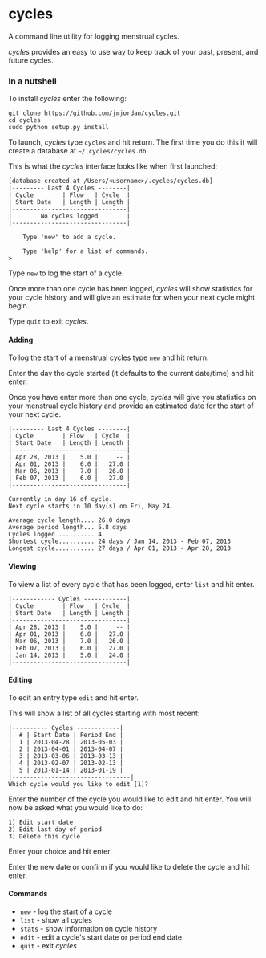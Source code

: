 cycles
======

A command line utility for logging menstrual cycles.

*cycles* provides an easy to use way to keep track of your past, present, and future cycles.

### In a nutshell

To install *cycles* enter the following:

	git clone https://github.com/jmjordan/cycles.git
	cd cycles
	sudo python setup.py install

To launch, *cycles* type `cycles` and hit return. The first time you do this it will create a database at `~/.cycles/cycles.db`

This is what the *cycles* interface looks like when first launched:

    [database created at /Users/<username>/.cycles/cycles.db]
    |--------- Last 4 Cycles --------|
    | Cycle        | Flow   | Cycle  |
    | Start Date   | Length | Length |
    |--------------------------------|
    |        No cycles logged        |
    |--------------------------------|
    
	    Type 'new' to add a cycle.
    
	    Type 'help' for a list of commands.
    > 

Type `new` to log the start of a cycle.

Once more than one cycle has been logged, *cycles* will show statistics for your cycle history and will give an estimate for when your next cycle might begin.

Type `quit` to exit *cycles*.

#### Adding

To log the start of a menstrual cycles type `new` and hit return.

Enter the day the cycle started (it defaults to the current date/time) and hit enter.

Once you have enter more than one cycle, *cycles* will give you statistics on your menstrual cycle history and provide an estimated date for the start of your next cycle.

    |--------- Last 4 Cycles --------|
    | Cycle        | Flow   | Cycle  |
    | Start Date   | Length | Length |
    |--------------------------------|
    | Apr 28, 2013 |    5.0 |     -- |
    | Apr 01, 2013 |    6.0 |   27.0 |
    | Mar 06, 2013 |    7.0 |   26.0 |
    | Feb 07, 2013 |    6.0 |   27.0 |
    |--------------------------------|
    
    Currently in day 16 of cycle.
    Next cycle starts in 10 day(s) on Fri, May 24.
    
    Average cycle length.... 26.0 days
    Average period length... 5.8 days
    Cycles logged .......... 4
    Shortest cycle.......... 24 days / Jan 14, 2013 - Feb 07, 2013
    Longest cycle........... 27 days / Apr 01, 2013 - Apr 28, 2013

#### Viewing

To view a list of every cycle that has been logged, enter `list` and hit enter.

    |------------ Cycles ------------|
    | Cycle        | Flow   | Cycle  |
    | Start Date   | Length | Length |
    |--------------------------------|
    | Apr 28, 2013 |    5.0 |     -- |
    | Apr 01, 2013 |    6.0 |   27.0 |
    | Mar 06, 2013 |    7.0 |   26.0 |
    | Feb 07, 2013 |    6.0 |   27.0 |
    | Jan 14, 2013 |    5.0 |   24.0 |
    |--------------------------------|    

#### Editing

To edit an entry type `edit` and hit enter.

This will show a list of all cycles starting with most recent:

    |---------- Cycles ------------|
    |  # | Start Date | Period End |
    |  1 | 2013-04-28 | 2013-05-03 |
    |  2 | 2013-04-01 | 2013-04-07 |
    |  3 | 2013-03-06 | 2013-03-13 |
    |  4 | 2013-02-07 | 2013-02-13 |
    |  5 | 2013-01-14 | 2013-01-19 |
    |---------------------------------|
    Which cycle would you like to edit [1]? 

Enter the number of the cycle you would like to edit and hit enter. You will now be asked what you would like to do:
    
    1) Edit start date
    2) Edit last day of period
    3) Delete this cycle

Enter your choice and hit enter.

Enter the new date or confirm if you would like to delete the cycle and hit enter.

#### Commands

* `new` - log the start of a cycle
* `list` -  show all cycles
* `stats` - show information on cycle history
* `edit` - edit a cycle's start date or period end date
* `quit` - exit *cycles*

